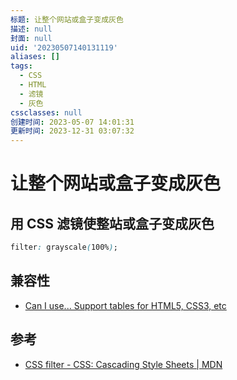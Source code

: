 ```yaml
---
标题: 让整个网站或盒子变成灰色
描述: null
封面: null
uid: '20230507140131119'
aliases: []
tags:
  - CSS
  - HTML
  - 滤镜
  - 灰色
cssclasses: null
创建时间: 2023-05-07 14:01:31
更新时间: 2023-12-31 03:07:32
---
```


# 让整个网站或盒子变成灰色

## 用 CSS 滤镜使整站或盒子变成灰色

```css
filter: grayscale(100%);
```

## 兼容性

- [Can I use... Support tables for HTML5, CSS3, etc](https://caniuse.com/?search=filter)

## 参考

- [CSS filter - CSS: Cascading Style Sheets | MDN](https://developer.mozilla.org/en-US/docs/Web/CSS/filter)
